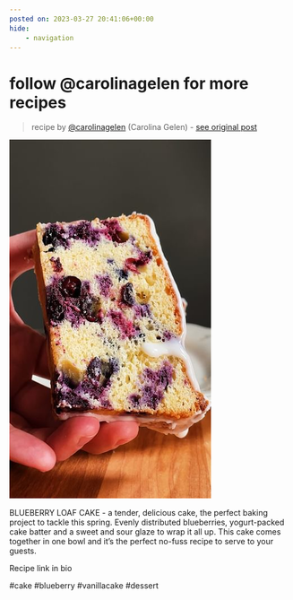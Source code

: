 ```yaml
---
posted on: 2023-03-27 20:41:06+00:00
hide:
    - navigation
---
```


# follow @carolinagelen for more recipes  

> recipe by [@carolinagelen](https://www.instagram.com/carolinagelen/) 
(Carolina Gelen) - [see original post](https://instagram.com/p/CqTln9COBXH)

![](../img/carolinagelen_27-03-2023_2003.png)

  
BLUEBERRY LOAF CAKE - a tender, delicious cake, the perfect baking project to tackle this spring. Evenly distributed blueberries, yogurt-packed cake batter and a sweet and sour glaze to wrap it all up. This cake comes together in one bowl and it’s the perfect no-fuss recipe to serve to your guests.   
  
Recipe link in bio  
  
\#cake \#blueberry \#vanillacake \#dessert   